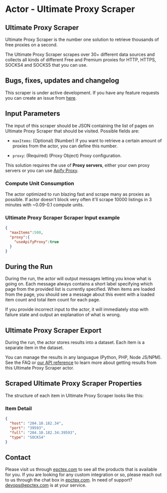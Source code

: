 # Actor - Ultimate Proxy Scraper

## Ultimate Proxy Scraper

Ultimate Proxy Scraper is the number one solution to retrieve thousands of free proxies on a second.

The Ultimate Proxy Scraper scrapes over 30+ different data sources and collects all kinds of different Free and Premium proxies for HTTP, HTTPS, SOCKS4 and SOCKS5 that you can use.

## Bugs, fixes, updates and changelog

This scraper is under active development. If you have any feature requests you can create an issue from [here](https://github.com/epctex/ultimate-proxy-scraper/issues).


## Input Parameters

The input of this scraper should be JSON containing the list of pages on Ultimate Proxy Scraper that should be visited. Possible fields are:

- `maxItems`: (Optional) (Number) If you want to retrieve a certain amount of proxies from the actor, you can define this number.

- `proxy`: (Required) (Proxy Object) Proxy configuration.

This solution requires the use of **Proxy servers**, either your own proxy servers or you can use [Apify Proxy](https://www.apify.com/docs/proxy).


### Compute Unit Consumption

The actor optimized to run blazing fast and scrape many as proxies as possible. If actor doesn't block very often it'll scrape 10000 listings in 3 minutes with ~0.09-0.1 compute units.

### Ultimate Proxy Scraper Scraper Input example

```json
{
  "maxItems":500,
  "proxy":{
    "useApifyProxy":true
  }
}
```

## During the Run

During the run, the actor will output messages letting you know what is going on. Each message always contains a short label specifying which page from the provided list is currently specified.
When items are loaded from the page, you should see a message about this event with a loaded item count and total item count for each page.

If you provide incorrect input to the actor, it will immediately stop with failure state and output an explanation of what is wrong.

## Ultimate Proxy Scraper Export

During the run, the actor stores results into a dataset. Each item is a separate item in the dataset.

You can manage the results in any languague (Python, PHP, Node JS/NPM). See the FAQ or <a href="https://www.apify.com/docs/api" target="blank">our API reference</a> to learn more about getting results from this Ultimate Proxy Scraper actor.

## Scraped Ultimate Proxy Scraper Properties

The structure of each item in Ultimate Proxy Scraper looks like this:

### Item Detail

```json
{
  "host": "204.10.182.34",
  "port": "39593",
  "full": "204.10.182.34:39593",
  "type": "SOCKS4"
}
```

## Contact
Please visit us through [epctex.com](https://epctex.com) to see all the products that is available for you. If you are looking for any custom integration or so, please reach out to us through the chat box in [epctex.com](https://epctex.com). In need of support? [devops@epctex.com](mailto:devops@epctex.com) is at your service.
